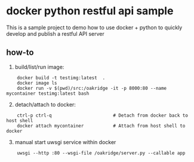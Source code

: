# docker python restful api sample

This is a sample project to demo how to use docker + python to quickly develop and publish a restful API server

## how-to
1. build/list/run image:
```shell
    docker build -t testimg:latest  .
    docker image ls
    docker run -v $(pwd)/src:/oakridge -it -p 8000:80 --name mycontainer testimg:latest bash
```
2. detach/attach to docker:
```shell
    ctrl-p ctrl-q                       # Detach from docker back to host shell
    docker attach mycontainer           # Attach from host shell to docker
```
3. manual start uwsgi service within docker
```shell
    uwsgi --http :80 --wsgi-file /oakridge/server.py --callable app
```
